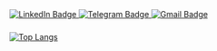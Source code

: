 <a href="https://www.linkedin.com/in/antonstarikov/">
    <img src="https://img.shields.io/badge/LinkedIn-blue?style=for-the-badge&logo=linkedin&logoColor=white" alt="LinkedIn Badge"/>
  </a>
  <a href="https://t.me/starikov48">
    <img src="https://img.shields.io/badge/Telegram-9cf?style=for-the-badge&logo=telegram&logoColor=white" alt="Telegram Badge"/>
  </a>
    <a href="mailto:starikov.anton48@gmail.com">
    <img src="https://img.shields.io/badge/Gmail-black?style=for-the-badge&logo=gmail&logoColor=red" alt="Gmail Badge"/>
  </a>
</div>
</div>

###

[![Top Langs](https://github-readme-stats.vercel.app/api/top-langs/?username=antonstrkv&layout=demo)](https://github.com/anuraghazra/github-readme-stats)
